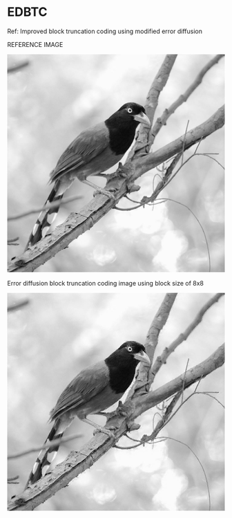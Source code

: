 # EDBTC
Ref: Improved block truncation coding using modified error diffusion

REFERENCE IMAGE

![REFERENCE IMAGE](https://github.com/SankarSrin/EDBTC/blob/master/Test5.jpg)

Error diffusion block truncation coding image using block size of 8x8

![REFERENCE IMAGE](https://github.com/SankarSrin/EDBTC/blob/master/EDBTC_8.png)


